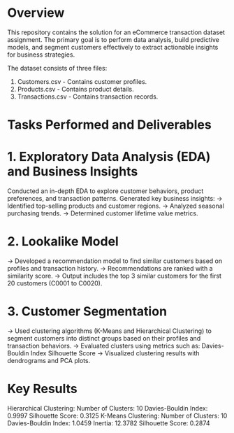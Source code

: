 # Overview
This repository contains the solution for an eCommerce transaction dataset assignment. The primary goal is to perform data analysis, build predictive models, and segment customers effectively to extract actionable insights for business strategies.

The dataset consists of three files:
1. Customers.csv - Contains customer profiles.
2. Products.csv - Contains product details.
3. Transactions.csv - Contains transaction records.

# Tasks Performed and Deliverables

# 1. Exploratory Data Analysis (EDA) and Business Insights

Conducted an in-depth EDA to explore customer behaviors, product preferences, and transaction patterns.
Generated key business insights:
-> Identified top-selling products and customer regions.
-> Analyzed seasonal purchasing trends.
-> Determined customer lifetime value metrics.

# 2. Lookalike Model

-> Developed a recommendation model to find similar customers based on profiles and transaction history.
-> Recommendations are ranked with a similarity score.
-> Output includes the top 3 similar customers for the first 20 customers (C0001 to C0020).

# 3. Customer Segmentation
-> Used clustering algorithms (K-Means and Hierarchical Clustering) to segment customers into distinct groups based on their profiles and transaction behaviors.
-> Evaluated clusters using metrics such as:
        Davies-Bouldin Index
        Silhouette Score
-> Visualized clustering results with dendrograms and PCA plots.

# Key Results
Hierarchical Clustering:
  Number of Clusters: 10
  Davies-Bouldin Index: 0.9997
  Silhouette Score: 0.3125
K-Means Clustering:
  Number of Clusters: 10
  Davies-Bouldin Index: 1.0459
  Inertia: 12.3782
  Silhouette Score: 0.2874

